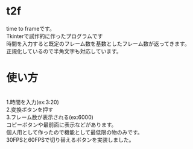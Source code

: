 # t2f
time to frameです。
<br>Tkinterで試作的に作ったプログラムです
<br>時間を入力すると既定のフレーム数を基数としたフレーム数が返ってきます。
<br>正規化しているので半角文字も対応しています。
<br><h1>使い方</h1>
<br>1.時間を入力(ex:3:20)
<br>2.変換ボタンを押す
<br>3.フレーム数が表示される(ex:6000)
<br>コピーボタンや最前面に表示などがあります。
<br>個人用として作ったので機能として最低限の物のみです。
<br>30FPSと60FPSで切り替えるボタンを実装しました。

